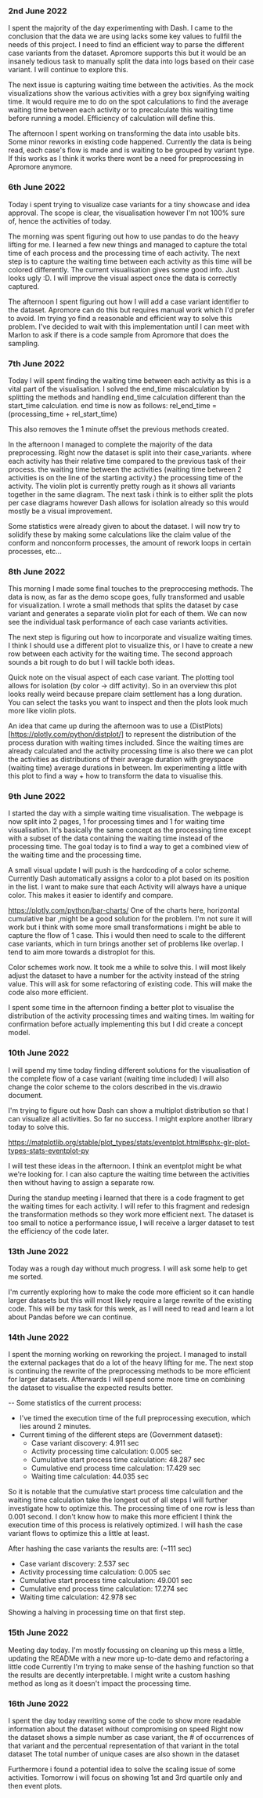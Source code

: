 ### 2nd June 2022
I spent the majority of the day experimenting with Dash.
I came to the conclusion that the data we are using lacks some key values to fullfil the needs of this project. I need to find an efficient way to parse the different case variants from the dataset. Apromore supports this but it would be an insanely tedious task to manually split the data into logs based on their case variant. I will continue to explore this.

The next issue is capturing waiting time between the activities. As the mock visualizations show the various activities with a grey box signifying waiting time. It would require me to do on the spot calculations to find the average waiting time between each activity or to precalculate this waiting time before running a model. Efficiency of calculation will define this.

The afternoon I spent working on transforming the data into usable bits. Some minor reworks in existing code happened. Currently the data is being read, each case's flow is made and is waiting to be grouped by variant type. If this works as I think it works there wont be a need for preprocessing in Apromore anymore.

### 6th June 2022
Today i spent trying to visualize case variants for a tiny showcase and idea approval. The scope is clear, the visualisation however I'm not 100% sure of, hence the activities of today.

The morning was spent figuring out how to use pandas to do the heavy lifting for me. I learned a few new things and managed to capture the total time of each process and the processing time of each activity. The next step is to capture the waiting time between each activity as this time will be colored differently.
The current visualisation gives some good info. Just looks ugly :D. I will improve the visual aspect once the data is correctly captured.

The afternoon I spent figuring out how I will add a case variant identifier to the dataset. Apromore can do this but requires manual work which I'd prefer to avoid.
Im trying yo find a reasonable and efficient way to solve this problem. I've decided to wait with this implementation until I can meet with Marlon to ask if there is a code sample from Apromore that does the sampling.

### 7th June 2022
Today I will spent finding the waiting time between each activity as this is a vital part of the visualisation.
I solved the end_time miscalculation by splitting the methods and handling end_time calculation different than the start_time calculation. end time is now as follows:
rel_end_time = (processing_time + rel_start_time)

This also removes the 1 minute offset the previous methods created.

In the afternoon I managed to complete the majority of the data preprocessing.
Right now the dataset is split into their case_variants. where each activity has their relative time compared to the previous task of their process. the waiting time between the activities (waiting time between 2 activities is on the line of the starting activity.) the processing time of the activity.
The violin plot is currently pretty rough as it shows all variants together in the same diagram. The next task i think is to either split the plots per case diagrams however Dash allows for isolation already so this would mostly be a visual improvement.

Some statistics were already given to about the dataset. I will now try to solidify these by making some calculations like the claim value of the conform and nonconform processes, the amount of rework loops in certain processes, etc...


### 8th June 2022
This morning I made some final touches to the preproccesing methods. The data is now, as far as the demo scope goes, fully transformed and usable for visualization.
I wrote a small methods that splits the dataset by case variant and generates a separate violin plot for each of them. We can now see the individual task performance of each case variants activities.

The next step is figuring out how to incorporate and visualize waiting times. I think I should use a different plot to visualize this, or I have to create a new row between each activity for the waiting time. The second approach sounds a bit rough to do but I will tackle both ideas.

Quick note on the visual aspect of each case variant. The plotting tool allows for isolation (by color -> diff activity). So in an overview this plot looks really weird because prepare claim settlement has a long duration. You can select the tasks you want to inspect and then the plots look much more like violin plots.

An idea that came up during the afternoon was to use a (DistPlots)[https://plotly.com/python/distplot/] to represent the distribution of the process duration with waiting times included. Since the waiting times are already calculated and the activity processing time is also there we can plot the activities as distributions of their average duration with greyspace (waiting time) average durations in between.
Im experimenting a little with this plot to find a way + how to transform the data to visualise this.

### 9th June 2022
I started the day with a simple waiting time visualisation. The webpage is now split into 2 pages, 1 for processing times and 1 for waiting time visualisation.
It's basically the same concept as the processing time except with a subset of the data containing the waiting time instead of the processing time. The goal today is to find a way to get a combined view of the waiting time and the processing time.

A small visual update I will push is the hardcoding of a color scheme. Currently Dash automatically assigns a color to a plot based on its position in the list. I want to make sure that each Activity will always have a unique color. This makes it easier to identify and compare.


https://plotly.com/python/bar-charts/
One of the charts here, horizontal cumulative bar ,might be a good solution for the problem. I'm not sure it will work but i think with some more small transformations i might be able to capture the flow of 1 case. This i would then need to scale to the different case variants, which in turn brings another set of problems like overlap. I tend to aim more towards a distroplot for this.

Color schemes work now. It took me a while to solve this. I will most likely adjust the dataset to have a number for the activity instead of the string value. This will ask for some refactoring of existing code. This will make the code also more efficient.


I spent some time in the afternoon finding a better plot to visualise the distribution of the activity processing times and waiting times. Im waiting for confirmation before actually implementing this but I did create a concept model.

### 10th June 2022
I will spend my time today finding different solutions for the visualisation of the complete flow of a case variant (waiting time included)
I will also change the color scheme to the colors described in the vis.drawio document.

I'm trying to figure out how Dash can show a multiplot distribution so that I can visualize all activities. So far no success. I might explore another library today to solve this.

https://matplotlib.org/stable/plot_types/stats/eventplot.html#sphx-glr-plot-types-stats-eventplot-py

I will test these ideas in the afternoon. I think an eventplot might be what we're looking for. I can also capture the waiting time between the activities then without having to assign a separate row.

During the standup meeting i learned that there is a code fragment to get the waiting times for each activity.
I will refer to this fragment and redesign the transformation methods so they work more efficient next. The dataset is too small to notice a performance issue, I will receive a larger dataset to test the efficiency of the code later.


### 13th June 2022
Today was a rough day without much progress.
I will ask some help to get me sorted.

I'm currently exploring how to make the code more efficient so it can handle larger datasets but this will most likely require a large rewrite of the existing code.
This will be my task for this week, as I will need to read and learn a lot about Pandas before we can continue.

### 14th June 2022
I spent the morning working on reworking the project. 
I managed to install the external packages that do a lot of the heavy lifting for me.
The next stop is continuing the rewrite of the preprocessing methods to be more efficient for larger datasets. 
Afterwards I will spend some more time on combining the dataset to visualise the expected results better.

-- Some statistics of the current process:
- I've timed the execution time of the full preprocessing execution, which lies around 2 minutes.
- Current timing of the different steps are (Government dataset):
  - Case variant discovery: 4.911 sec
  - Activity processing time calculation: 0.005 sec
  - Cumulative start process time calculation: 48.287 sec
  - Cumulative end process time calculation: 17.429 sec
  - Waiting time calculation: 44.035 sec

So it is notable that the cumulative start process time calculation and the waiting time calculation take the longest out of all steps
I will further investigate how to optimize this.
The processing time of one row is less than 0.001 second. I don't know how to make this more efficient
I think the execution time of this process is relatively optimized.
I will hash the case variant flows to optimize this a little at least.

After hashing the case variants the results are: (~111 sec)
- Case variant discovery: 2.537 sec
- Activity processing time calculation: 0.005 sec
- Cumulative start process time calculation: 49.001 sec
- Cumulative end process time calculation: 17.274 sec
- Waiting time calculation: 42.978 sec

Showing a halving in processing time on that first step.

### 15th June 2022

Meeting day today. 
I'm mostly focussing on cleaning up this mess a little, updating the READMe with a new more up-to-date demo and refactoring a little code
Currently I'm trying to make sense of the hashing function so that the results are decently interpretable. I might write a custom hashing method as long as it doesn't impact the processing time.


### 16th June 2022
I spent the day today rewriting some of the code to show more readable information about the dataset without compromising on speed
Right now the dataset shows a simple number as case variant, the # of occurrences of that variant and the percentual representation of that variant in the total dataset
The total number of unique cases are also shown in the dataset

Furthermore i found a potential idea to solve the scaling issue of some activities.
Tomorrow i will focus on showing 1st and 3rd quartile only and then event plots.